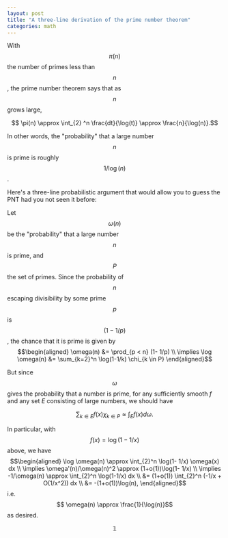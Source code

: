 ```yaml
---
layout: post
title: "A three-line derivation of the prime number theorem"
categories: math
---
```

With $$\pi(n)$$ the number of primes less than $$n$$, the prime number theorem says that as $$n$$ grows large,

$$ \pi(n) \approx \int_{2} ^n \frac{dt}{\log(t)}  \approx \frac{n}{\log(n)}.$$

In other words, the "probability" that a large number $$n$$ is prime is roughly $$1/\log(n)$$.

Here's a three-line probabilistic argument that would allow you to guess the PNT had you not seen it before:

Let $$\omega(n)$$ be the "probability" that a large number $$n$$ is prime, and $$P$$ the set of primes. Since the probability of $$n$$ escaping divisibility by some prime $$p$$ is $$(1-1/p)$$, the chance that it is prime is given by
$$\begin{aligned}
  \omega(n) &= \prod_{p < n} (1- 1/p) \\
  \implies \log \omega(n) &= \sum_{k=2}^n \log(1-1/k) \chi_{k \in P} 
\end{aligned}$$

But since $$\omega$$ gives the probability that a number is prime, for any sufficiently smooth $f$ and any set $E$ consisting of large numbers, we should have

$$\sum_{k \in E} f(x) \chi_{k \in P} \approx \int_E f(x) d\omega.$$

In particular, with $$f(x) = \log(1-1/x)$$ above, we have
$$\begin{aligned}
  \log \omega(n) \approx \int_{2}^n \log(1- 1/x) \omega(x) dx \\
  \implies \omega'(n)/\omega(n)^2 \approx (1+o(1))\log(1- 1/x) \\
  \implies -1/\omega(n) \approx \int_{2}^n \log(1-1/x) dx \\
   &= (1+o(1)) \int_{2}^n (-1/x + O(1/x^2)) dx \\
   &= -(1+o(1))\log(n),
\end{aligned}$$
i.e.
$$ \omega(n) \approx \frac{1}{\log(n)}$$
as desired.

$$\mathds{1}$$
